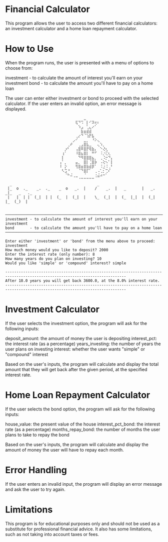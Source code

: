 # Financial Calculator

This program allows the user to access two different financial calculators: an investment calculator and a home loan repayment calculator.

# How to Use

When the program runs, the user is presented with a menu of options to choose from:

investment - to calculate the amount of interest you'll earn on your investment
bond       - to calculate the amount you'll have to pay on a home loan

The user can enter either investment or bond to proceed with the selected calculator. If the user enters an invalid option, an error message is displayed.

~~~
                        ⠀⠀⠀⠀⠀⠀⠀⠀⠀⣀⠀⠀⠀⠀⠀⠀⠀⠀⠀⠀
                        ⠀⠀⠀⠀⠀⠀⢯⠙⠩⠀⡇⠊⠽⢖⠆⠀⠀⠀⠀⠀
                        ⠀⠀⠀⠀⠀⠀⠀⠱⣠⠀⢁⣄⠔⠁⠀⠀⠀⠀⠀⠀
                        ⠀⠀⠀⠀⠀⠀⠀⠀⣷⣶⣾⣾⠀⠀⠀⠀⠀⠀⠀⠀
                        ⠀⠀⠀⠀⠀⠀⢀⡔⠙⠈⢱⡟⣧⠀⠀⠀⠀⠀⠀⠀
                        ⠀⠀⠀⠀⠀⡠⠊⠀⠀⣀⡀⠀⠘⠕⢄⠀⠀⠀⠀⠀
                        ⠀⠀⠀⢀⠞⠀⠀⢀⣠⣿⣧⣀⠀⠀⢄⠱⡀⠀⠀⠀
                        ⠀⠀⡰⠃⠀⠀⢠⣿⠿⣿⡟⢿⣷⡄⠀⠑⢜⢆⠀⠀
                        ⠀⢰⠁⠀⠀⠀⠸⣿⣦⣿⡇⠀⠛⠋⠀⠨⡐⢍⢆⠀
                        ⠀⡇⠀⠀⠀⠀⠀⠙⠻⣿⣿⣿⣦⡀⠀⢀⠨⡒⠙⡄
                        ⢠⠁⡀⠀⠀⠀⣤⡀⠀⣿⡇⢈⣿⡷⠀⠠⢕⠢⠁⡇
                        ⠸⠀⡕⠀⠀⠀⢻⣿⣶⣿⣷⣾⡿⠁⠀⠨⣐⠨⢀⠃
                        ⠀⠣⣩⠘⠀⠀⠀⠈⠙⣿⡏⠁⠀⢀⠠⢁⡂⢉⠎⠀
                        ⠀⠀⠈⠓⠬⢀⣀⠀⠀⠈⠀⠀⠀⢐⣬⠴⠒⠁⠀⠀
                        ⠀⠀⠀⠀⠀⠀⠀⠈⠉⠉⠉⠉⠉⠀⠀⠀⠀⠀⠀⠀
  _                                      _
 |_  o  ._    _.  ._    _  o   _.  |    /    _.  |   _       |   _.  _|_   _   ._
 |   |  | |  (_|  | |  (_  |  (_|  |    \_  (_|  |  (_  |_|  |  (_|   |_  (_)  |


────────────────────────────────────────────────────────────────────────────────────
investment - to calculate the amount of interest you'll earn on your investment
bond       - to calculate the amount you'll have to pay on a home loan
────────────────────────────────────────────────────────────────────────────────────

Enter either 'investment' or 'bond' from the menu above to proceed: investment
How much money would you like to deposit? 2000
Enter the interest rate (only number): 8
How many years do you plan on investing? 10
Would you like 'simple' or 'compound' interest? simple

----------------------------------------------------------------------------------------------------------------------------
After 10.0 years you will get back 3600.0, at the 8.0% interest rate.
----------------------------------------------------------------------------------------------------------------------------
~~~  



# Investment Calculator

If the user selects the investment option, the program will ask for the following inputs:

deposit_amount: the amount of money the user is depositing
interest_pct: the interest rate (as a percentage)
years_investing: the number of years the user plans on investing
interest: whether the user wants "simple" or "compound" interest

Based on the user's inputs, the program will calculate and display the total amount that they will get back after the given period, at the specified interest rate.

# Home Loan Repayment Calculator

If the user selects the bond option, the program will ask for the following inputs:

house_value: the present value of the house
interest_pct_bond: the interest rate (as a percentage)
months_repay_bond: the number of months the user plans to take to repay the bond

Based on the user's inputs, the program will calculate and display the amount of money the user will have to repay each month.

# Error Handling
If the user enters an invalid input, the program will display an error message and ask the user to try again.

# Limitations

This program is for educational purposes only and should not be used as a substitute for professional financial advice. It also has some limitations, such as not taking into account taxes or fees.

